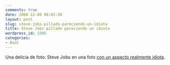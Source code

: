 ```yaml
---
comments: true
date: 2008-12-08 06:02:36
layout: post
slug: steve-jobs-pillado-pareciendo-un-idiota
title: Steve Jobs pillado pareciendo un idiota
wordpress_id: 3305
categories:
- Baúl
---
```


Una delicia de foto: Steve Jobs en una foto [con un aspecto realmente idiota](http://www.alleyinsider.com/2008/12/busted-steve-jobs-caught-looking-like-a-dork).
